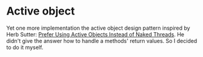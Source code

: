 # Active object
Yet one more implementation the active object design pattern inspired by Herb Sutter: [Prefer Using Active Objects Instead of Naked Threads](http://www.drdobbs.com/parallel/prefer-using-active-objects-instead-of-n/225700095). He didn't give the answer how to handle a methods' return values. So I decided to do it myself.
